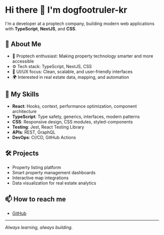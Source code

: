# Hi there 👋 I'm dogfootruler-kr

I'm a developer at a proptech company, building modern web applications with **TypeScript**, **NextJS**, and **CSS**.

## 💼 About Me
- 🏢 Proptech enthusiast: Making property technology smarter and more accessible
- ⚙️ Tech stack: TypeScript, NextJS, CSS
- 🎨 UI/UX focus: Clean, scalable, and user-friendly interfaces
- 🌍 Interested in real estate data, mapping, and automation

## 🚀 My Skills
- **React**: Hooks, context, performance optimization, component architecture
- **TypeScript**: Type safety, generics, interfaces, modern patterns
- **CSS**: Responsive design, CSS modules, styled-components
- **Testing**: Jest, React Testing Library
- **APIs**: REST, GraphQL
- **DevOps**: CI/CD, GitHub Actions

## 🛠️ Projects
- Property listing platform
- Smart property management dashboards
- Interactive map integrations
- Data visualization for real estate analytics

## 📫 How to reach me
- [GitHub](https://github.com/dogfootruler-kr)

---

*Always learning, always building.*
